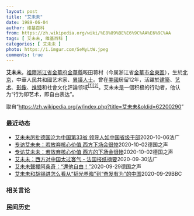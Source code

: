 ```yaml
---
layout: post
title: "艾未未"
date: 1989-06-04
author: 维基百科
from: https://zh.wikipedia.org/wiki/%E8%89%BE%E6%9C%AA%E6%9C%AA
tags: [ 艾未未, 维基百科 ]
categories: [ 艾未未 ]
photo: https://i.imgur.com/SeMyLtW.jpeg
comments: true
---
```

<div class="mw-parser-output">

<p><b>艾未未</b>，<a href="/wiki/%E7%A5%96%E7%B1%8D" title="祖籍">祖籍</a><a href="/wiki/%E6%B5%99%E6%B1%9F%E7%9C%81" title="浙江省">浙江省</a><a href="/wiki/%E9%87%91%E8%8F%AF%E5%BA%9C" class="mw-redirect" title="金華府">金華府</a><a href="/wiki/%E9%87%91%E8%8F%AF%E7%B8%A3" title="金華縣">金華縣</a>畈田蒋村（今属浙江省<a href="/wiki/%E9%87%91%E8%8F%AF%E5%B8%82" class="mw-redirect" title="金華市">金華市</a><a href="/wiki/%E9%87%91%E6%9D%B1%E5%8D%80" class="mw-redirect" title="金東區">金東區</a>），生於<a href="/wiki/%E5%8C%97%E4%BA%AC" class="mw-redirect" title="北京">北京</a>，中華人民共和國艺术家、<a href="/wiki/%E4%B8%AD%E8%8F%AF%E4%BA%BA%E6%B0%91%E5%85%B1%E5%92%8C%E5%9C%8B%E6%8C%81%E4%B8%8D%E5%90%8C%E6%94%BF%E8%A6%8B%E8%80%85%E5%88%97%E8%A1%A8" class="mw-redirect" title="中華人民共和國持不同政見者列表">異議人士</a>。曾在<a href="/wiki/%E7%BE%8E%E5%9C%8B" class="mw-redirect" title="美國">美國</a>居留12年，活躍於<a href="/wiki/%E5%BB%BA%E7%AF%89" class="mw-redirect" title="建築">建築</a>、<a href="/wiki/%E8%89%BA%E6%9C%AF" title="艺术">艺术</a>、<a href="/wiki/%E5%BD%B1%E5%83%8F" class="mw-redirect" title="影像">影像</a>、<a href="/wiki/%E6%8E%A8%E7%89%B9" class="mw-redirect" title="推特">推特</a>和社會文化評論领域<sup id="cite_ref-1" class="reference"><a href="#cite_note-1">[1]</a></sup><sup id="cite_ref-2" class="reference"><a href="#cite_note-2">[2]</a></sup>。艾未未是一個积极的行动者，他认为“行为即艺术，即自由表达”。
</p>
</div><noscript><img src="//zh.wikipedia.org/wiki/Special:CentralAutoLogin/start?type=1x1" alt="" title="" width="1" height="1" style="border: none; position: absolute;"></noscript>
<div class="printfooter">取自“<a dir="ltr" href="https://zh.wikipedia.org/w/index.php?title=艾未未&amp;oldid=62200290">https://zh.wikipedia.org/w/index.php?title=艾未未&amp;oldid=62200290</a>”</div><div id="recent-news"><h3>最近动态</h3><ul><li><a href="https://nodebe4.github.io/waimei/2020-10-06/%E8%89%BE%E6%9C%AA%E6%9C%AA%E5%8E%89%E6%89%B9%E5%BE%B7%E5%9B%BD%E6%B2%A6%E4%B8%BA%E4%B8%AD%E5%9B%BD%E7%AC%AC33%E7%9C%81-%E9%A2%86%E5%AF%BC%E4%BA%BA%E5%A6%82%E4%B8%AD%E5%9B%BD%E7%9C%81%E7%BA%A7%E5%B9%B2%E9%83%A8" title="艾未未厉批德国沦为中国第33省 领导人如中国省级干部—— 06/10/2020 - 12:01 据德国之声说，德国《柏林报》副刊发表题为&quot;中国的第33个省&quot;（Die 33. ...">艾未未厉批德国沦为中国第33省 领导人如中国省级干部</a><time>2020-10-06</time><a class="tag">法广</a></li>
<li><a href="https://nodebe4.github.io/waimei/2020-10-02/%E4%B8%93%E8%AE%BF%E8%89%BE%E6%9C%AA%E6%9C%AA-%E8%8B%A5%E6%94%BE%E5%BC%83%E6%A0%B8%E5%BF%83%E4%BB%B7%E5%80%BC-%E8%A5%BF%E6%96%B9%E4%B8%8B%E5%9C%BA%E4%BC%9A%E5%BE%88%E6%83%A8" title="专访艾未未：若放弃核心价值 西方下场会很惨—— 艾未未的纪录片《加冕》本周在德国联邦议院放映，这位艺术家本人也到场，并接受了德国之声采访。&amp;lt;/small&amp;gt;">专访艾未未：若放弃核心价值 西方下场会很惨</a><time>2020-10-02</time><a class="tag">德国之声</a></li>
<li><a href="https://nodebe4.github.io/waimei/2020-10-02/%E4%B8%93%E8%AE%BF%E8%89%BE%E6%9C%AA%E6%9C%AA-%E8%8B%A5%E6%94%BE%E5%BC%83%E6%A0%B8%E5%BF%83%E4%BB%B7%E5%80%BC-%E8%A5%BF%E6%96%B9%E7%9A%84%E4%B8%8B%E5%9C%BA%E4%BC%9A%E5%BE%88%E6%83%A8" title="专访艾未未：若放弃核心价值 西方的下场会很惨—— 艾未未的纪录片《加冕》本周在德国联邦议院放映，这位艺术家本人也到场，并接受了德国之声采访。&amp;lt;/small&amp;gt; 获取更多...">专访艾未未：若放弃核心价值 西方的下场会很惨</a><time>2020-10-02</time><a class="tag">德国之声</a></li>
<li><a href="https://nodebe4.github.io/waimei/2020-09-30/%E8%89%BE%E6%9C%AA%E6%9C%AA-%E8%A5%BF%E6%96%B9%E5%AF%B9%E4%B8%AD%E5%9B%BD%E5%A4%AA%E8%BF%87%E5%AE%A2%E6%B0%94-%E6%B3%95%E5%9B%BD%E6%8A%A5%E7%BA%B8%E6%91%98%E8%A6%81" title="艾未未：西方对中国太过客气 - 法国报纸摘要—— 30/09/2020 - 17:43 今天各报头版主题纷纷聚焦国内事务。严峻的局势，为各大院校学生正常上课造成困难、 疫情导致社保体系出现巨大财...">艾未未：西方对中国太过客气 - 法国报纸摘要</a><time>2020-09-30</time><a class="tag">法广</a></li>
<li><a href="https://nodebe4.github.io/waimei/2020-09-29/%E8%89%BE%E6%9C%AA%E6%9C%AA%E8%81%B2%E6%8F%B4%E9%98%BF%E6%A1%91%E5%A5%87-%E9%82%84%E4%BB%96%E8%87%AA%E7%94%B1" title="艾未未聲援阿桑奇：“還他自由！”—— 中國著名異議藝術家艾未未9月28日在倫敦法院外抗議，呼籲不要將阿桑奇引渡至美國，還這位維基解密創始人自由。艾未未的文化衫也非常吸睛。&amp;lt;/sma...">艾未未聲援阿桑奇：“還他自由！”</a><time>2020-09-29</time><a class="tag">德国之声</a></li>
<li><a href="https://nodebe4.github.io/waimei/2020-09-29/%E8%89%BE%E6%9C%AA%E6%9C%AA%E5%92%8C%E8%83%A1%E9%94%A1%E8%BF%9B%E6%80%8E%E4%B9%88%E7%9C%8B%E4%BB%8E-%E9%9F%AC%E5%85%89%E5%85%BB%E6%99%A6-%E5%88%B0-%E5%A5%8B%E5%8F%91%E6%9C%89%E4%B8%BA-%E7%9A%84%E4%B8%AD%E5%9B%BD" title="艾未未和胡锡进怎么看从“韬光养晦”到“奋发有为”的中国—— 艾未未和胡锡进怎么看从“韬光养晦”到“奋发有为”的中国 艾未未和胡锡进怎么看从“韬光养晦”到“奋发有为”的中国 3 分钟前 过往中国在...">艾未未和胡锡进怎么看从“韬光养晦”到“奋发有为”的中国</a><time>2020-09-29</time><a class="tag">BBC</a></li>
</ul></div><div id="open-opinion"><h3>相关言论</h3><ul></ul></div><div id="mjls-record"><h3>民间历史</h3><ul></ul></div>